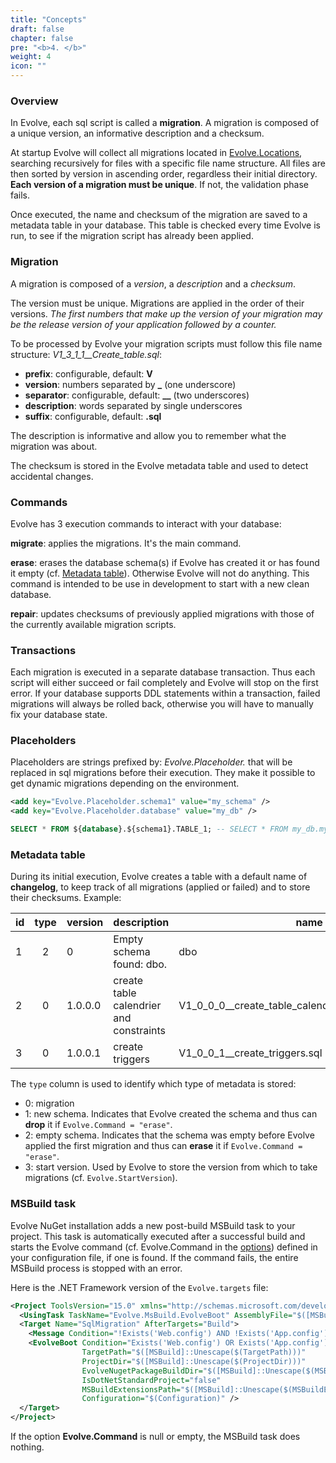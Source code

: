 ```yaml
---
title: "Concepts"
draft: false
chapter: false
pre: "<b>4. </b>"
weight: 4
icon: ""
---
```


### Overview

In Evolve, each sql script is called a **migration**. A migration is composed of a unique version, an informative description and a checksum.

At startup Evolve will collect all migrations located in [Evolve.Locations](/configuration/#options), searching recursively for files with a specific file name structure. All files are then sorted by version in ascending order, regardless their initial directory. **Each version of a migration must be unique**. If not, the validation phase fails.

Once executed, the name and checksum of the migration are saved to a metadata table in your database. This table is checked every time Evolve is run, to see if the migration script has already been applied.

### Migration

A migration is composed of a *version*, a *description* and a *checksum*.

<i class="fa fa-hand-o-right"></i> The version must be unique. Migrations are applied in the order of their versions. *The first numbers that make up the version of your migration may be the release version of your application followed by a counter.*

To be processed by Evolve your migration scripts must follow this file name structure: *V1_3_1_1__Create_table.sql*:

- **prefix**: configurable, default: **V**
- **version**: numbers separated by **_** (one underscore)
- **separator**: configurable, default: **__** (two underscores)
- **description**: words separated by single underscores
- **suffix**: configurable, default: **.sql** 

<i class="fa fa-hand-o-right"></i> The description is informative and allow you to remember what the migration was about.

<i class="fa fa-hand-o-right"></i> The checksum is stored in the Evolve metadata table and used to detect accidental changes.

### Commands

Evolve has 3 execution commands to interact with your database:

<i class="fa fa-hand-o-right"></i> **migrate**: applies the migrations. It's the main command. 

<i class="fa fa-hand-o-right"></i> **erase**: erases the database schema(s) if Evolve has created it or has found it empty (cf. [Metadata table](#metadata-table)). Otherwise Evolve will not do anything. This command is intended to be use in development to start with a new clean database.

<i class="fa fa-hand-o-right"></i> **repair**: updates checksums of previously applied migrations with those of the currently available migration scripts.

### Transactions

Each migration is executed in a separate database transaction. Thus each script will either succeed or fail completely and Evolve will stop on the first error. If your database supports DDL statements within a transaction, failed migrations will always be rolled back, otherwise you will have to manually fix your database state.

### Placeholders

Placeholders are strings prefixed by: *Evolve.Placeholder.* that will be replaced in sql migrations before their execution. They make it possible to get dynamic migrations depending on the environment.

```xml
<add key="Evolve.Placeholder.schema1" value="my_schema" />
<add key="Evolve.Placeholder.database" value="my_db" />
```

```sql
SELECT * FROM ${database}.${schema1}.TABLE_1; -- SELECT * FROM my_db.my_schema.TABLE_1;
```

### Metadata table

During its initial execution, Evolve creates a table with a default name of **changelog**, to keep track of all migrations (applied or failed) and to store their checksums. Example:

| id | type | version | description | name | checksum | installed_by | installed_on | success |
|----|:----:|---------|-------------|------|----------|-------------|--------------|:-------:|
| 1 | 2 | 0 | Empty schema found: dbo. | dbo | | sa | 22/02/2018 20:45:15 | True |
| 2 | 0 | 1.0.0.0 | create table calendrier and constraints | V1_0_0_0__create_table_calendrier_and_constraints.sql | D4AAF08FBF70D3B327A9A3D3B4E0E21A | sa | 22/02/2018 20:45:15 | True |
| 3 | 0 | 1.0.0.1 | create triggers | V1_0_0_1__create_triggers.sql | A4AA367C92B99C56E881324726882B9B | sa | 22/02/2018 20:45:16 | True |

<i class="fa fa-hand-o-right"></i> The `type` column is used to identify which type of metadata is stored:

- 0: migration
- 1: new schema. Indicates that Evolve created the schema and thus can **drop** it if `Evolve.Command = "erase"`.
- 2: empty schema. Indicates that the schema was empty before Evolve applied the first migration and thus can **erase** it if `Evolve.Command = "erase"`. 
- 3: start version. Used by Evolve to store the version from which to take migrations (cf. `Evolve.StartVersion`).

### MSBuild task

Evolve NuGet installation adds a new post-build MSBuild task to your project. This task is automatically executed after a successful build and starts the Evolve command (cf. Evolve.Command in the [options](/configuration/#options)) defined in your configuration file, if one is found. If the command fails, the entire MSBuild process is stopped with an error.

Here is the .NET Framework version of the `Evolve.targets` file:

```xml
<Project ToolsVersion="15.0" xmlns="http://schemas.microsoft.com/developer/msbuild/2003">
  <UsingTask TaskName="Evolve.MsBuild.EvolveBoot" AssemblyFile="$([MSBuild]::Unescape($(TargetDir)\Evolve.dll))" />
  <Target Name="SqlMigration" AfterTargets="Build">
    <Message Condition="!Exists('Web.config') AND !Exists('App.config')" Importance="High" Text="Evolve MSBuild mode is off: no configuration file found." />
    <EvolveBoot Condition="Exists('Web.config') OR Exists('App.config')" 
                TargetPath="$([MSBuild]::Unescape($(TargetPath)))" 
                ProjectDir="$([MSBuild]::Unescape($(ProjectDir)))" 
                EvolveNugetPackageBuildDir="$([MSBuild]::Unescape($(MSBuildThisFileDirectory)))" 
                IsDotNetStandardProject="false" 
                MSBuildExtensionsPath="$([MSBuild]::Unescape($(MSBuildExtensionsPath)))" 
                Configuration="$(Configuration)" />
  </Target>
</Project>
```

<i class="fa fa-hand-o-right"></i> If the option **Evolve.Command** is null or empty, the MSBuild task does nothing. 
